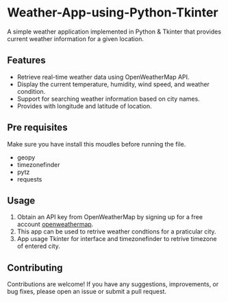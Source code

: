 # Weather-App-using-Python-Tkinter

A simple weather application implemented in Python & Tkinter that provides current weather information for a given location.

## Features

- Retrieve real-time weather data using OpenWeatherMap API.
- Display the current temperature, humidity, wind speed, and weather condition.
- Support for searching weather information based on city names.
- Provides with longitude and latitude of location.

## Pre requisites

Make sure you have install this moudles before running the file.

 - geopy
 - timezonefinder
 - pytz
 - requests

## Usage

1. Obtain an API key from OpenWeatherMap by signing up for a free account <a href="https://openweathermap.org/api">openweathermap</a>.
2. This app can be used to retrive weather condtions for a praticular city.
3. App usage Tkinter for interface and timezonefinder to retrive timezone of entered city.

## Contributing

Contributions are welcome! If you have any suggestions, improvements, or bug fixes, please open an issue or submit a pull request.
